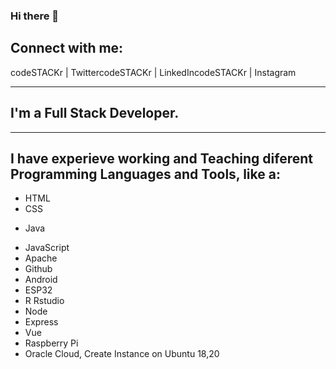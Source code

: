 ### Hi there 👋

<!--
**luisreylara/luisreylara** is a ✨ _special_ ✨ repository because its `README.md` (this file) appears on your GitHub profile.

Here are some ideas to get you started:

- 🔭 I’m currently working on ...
- 🌱 I’m currently learning ...
- 👯 I’m looking to collaborate on ...
- 🤔 I’m looking for help with ...
- 💬 Ask me about ...
- 📫 How to reach me: ...
- 😄 Pronouns: ...
- ⚡ Fun fact: ...
-->

## Connect with me:
codeSTACKr | TwittercodeSTACKr | LinkedIncodeSTACKr | Instagram


---
## I'm a Full Stack Developer.
---
## I have experieve working and Teaching diferent Programming Languages and Tools, like a:

- HTML
- CSS
* Java
- JavaScript
- Apache
- Github
- Android
- ESP32
- R Rstudio
- Node
- Express
- Vue
- Raspberry Pi
- Oracle Cloud, Create Instance on Ubuntu 18,20
 
